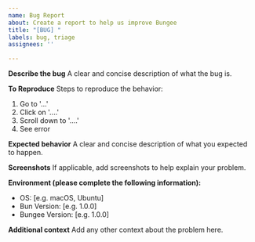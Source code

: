 ```yaml
---
name: Bug Report
about: Create a report to help us improve Bungee
title: "[BUG] "
labels: bug, triage
assignees: ''

---
```


**Describe the bug**
A clear and concise description of what the bug is.

**To Reproduce**
Steps to reproduce the behavior:
1. Go to '...'
2. Click on '....'
3. Scroll down to '....'
4. See error

**Expected behavior**
A clear and concise description of what you expected to happen.

**Screenshots**
If applicable, add screenshots to help explain your problem.

**Environment (please complete the following information):**
 - OS: [e.g. macOS, Ubuntu]
 - Bun Version: [e.g. 1.0.0]
 - Bungee Version: [e.g. 1.0.0]

**Additional context**
Add any other context about the problem here.
